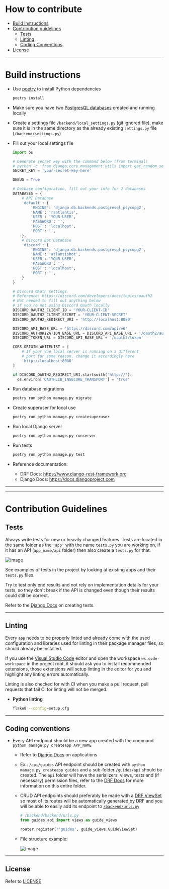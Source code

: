 # How to contribute

- [Build instructions](#build-instructions)
- [Contribution guidelines](#contribution-guidelines)
  - [Tests](#tests)
  - [Linting](#linting)
  - [Coding Conventions](#coding-conventions)
- [License](#license)

---

# Build instructions

- Use [poetry](https://github.com/python-poetry/poetry) to install Python dependencies
  ```bash
  poetry install
  ```

- Make sure you have two [PostgresQL databases](https://www.postgresql.org/docs/9.1/app-createdb.html) created and running locally

- Create a settings file `/backend/local_settings.py` (git ignored file), make sure it is in the same directory as the already existing `settings.py` file (`/backend/settings.py`)

- Fill out your local settings file
  ```python
  import os

  # Generate secret key with the command below (from terminal)
  # python -c 'from django.core.management.utils import get_random_secret_key; print(get_random_secret_key())
  SECRET_KEY = 'your-secret-key-here'

  DEBUG = True

  # Datbase configuration, fill out your info for 2 databases
  DATABASES = {
      # API Database
      'default': {
          'ENGINE': 'django.db.backends.postgresql_psycopg2',
          'NAME': 'rsatlantis',
          'USER': 'YOUR-USER',
          'PASSWORD': '',
          'HOST': 'localhost',
          'PORT': '',
      },
      # Discord Bot Database
      'discord': {
          'ENGINE': 'django.db.backends.postgresql_psycopg2',
          'NAME': 'atlantisbot',
          'USER': 'YOUR-USER',
          'PASSWORD': '',
          'HOST': 'localhost',
          'PORT': '',
      }
  }

  # Discord OAuth settings
  # Reference: https://discord.com/developers/docs/topics/oauth2
  # Not needed to fill out anything below
  # if you're not using Discord Oauth locally
  DISCORD_OAUTH2_CLIENT_ID = 'YOUR-CLIENT-ID'
  DISCORD_OAUTH2_CLIENT_SECRET = 'YOUR-CLIENT-SECRET'
  DISCORD_OAUTH2_REDIRECT_URI = 'http://localhost:8080'

  DISCORD_API_BASE_URL = 'https://discord.com/api/v6'
  DISCORD_AUTHORIZATION_BASE_URL = DISCORD_API_BASE_URL + '/oauth2/authorize'
  DISCORD_TOKEN_URL = DISCORD_API_BASE_URL + '/oauth2/token'

  CORS_ORIGIN_WHITELIST = [
      # If your Vue local server is running on a different
      # port for some reason, change it accordingly here
      'http://localhost:8080'
  ]

  if DISCORD_OAUTH2_REDIRECT_URI.startswith('http://'):
    os.environ['OAUTHLIB_INSECURE_TRANSPORT'] = 'true'
  ```

- Run database migrations
  ```bash
  poetry run python manage.py migrate
  ```

- Create superuser for local use
  ```bash
  poetry run python manage.py createsuperuser
  ```

- Run local Django server
  ```bash
  poetry run python manage.py runserver
  ```

- Run tests
  ```bash
  poetry run python manage.py test
  ```

- Reference documentation:
  - DRF Docs: https://www.django-rest-framework.org
  - Django Docs: https://docs.djangoproject.com

---
---

# Contribution Guidelines

## Tests

Always write tests for new or heavily changed features. Tests are located in the same folder as the [`'app'`](https://docs.djangoproject.com/en/3.1/ref/applications) with the name `tests.py` you are working on, if it has an API (`app_name/api` folder) then also create a `tests.py` for that.

![image](https://user-images.githubusercontent.com/37747572/95692790-ccc51980-0bfe-11eb-8595-03877ba4e33d.png)

See examples of tests in the project by looking at existing apps and their `tests.py` files.

Try to test only end results and not rely on implementation details for your tests, so they don't break if the API is changed even though their results could still be correct.

Refer to the [Django Docs](https://docs.djangoproject.com/en/3.1/topics/testing/) on creating tests.

---

## Linting

Every `app` needs to be properly linted and already come with the used configuration and libraries used for linting in their package manager files, so should already be installed.

If you use the [Visual Studio Code](https://github.com/microsoft/vscode) editor and open the workspace `ws.code-workspace` in the project root, it should ask you to install recommended extensions, those extensions will setup linting in the editor for you and highlight any linting errors automatically.

Linting is also checked for with CI when you make a pull request, pull requests that fail CI for linting will not be merged.

- **Python linting**
  ```bash
  flake8 --config=setup.cfg
  ```

---

## Coding conventions

- Every API endpoint should be a new app created with the command `python manage.py createapp APP_NAME`
  - Refer to [Django Docs](https://docs.djangoproject.com/en/3.1/ref/applications) on applications

  - Ex.: `/api/guides` API endpoint should be created with `python manage.py createapp guides` and a sub-folder `/guides/api` should be created. The `api` folder will have the serializers, views, tests and (if necessary) permission files, refer to the [DRF Docs](https://www.django-rest-framework.org/tutorial/quickstart) for more information on this entire folder.

  - CRUD API endpoints should preferably be made with a [DRF ViewSet](https://www.django-rest-framework.org/api-guide/viewsets) so most of its routes will be automatically generated by DRF and you will be able to easily add its endpoint to [`/backend/urls.py`](/backend/urls.py)
    ```python
    # /backend/backend/urls.py
    from guides.api import views as guide_views

    router.register(r'guides', guide_views.GuideViewSet)
    ```

  - File structure example:

    ![image](https://user-images.githubusercontent.com/37747572/95693227-a18ff980-0c01-11eb-95da-a6164848980b.png)

---

## License

Refer to [LICENSE](LICENSE)
